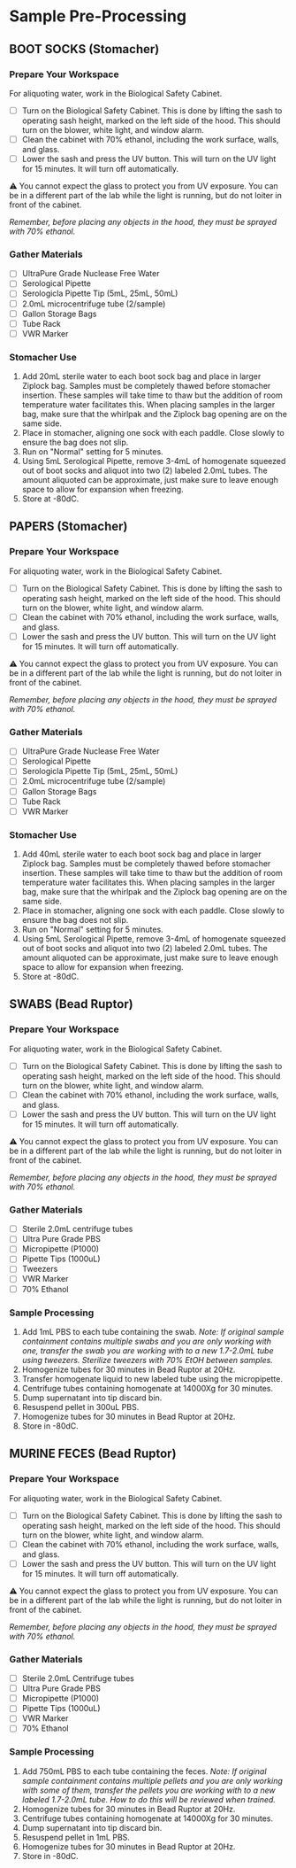 # Sample Pre-Processing

## BOOT SOCKS (Stomacher)

### Prepare Your Workspace

For aliquoting water, work in the Biological Safety Cabinet.

- [ ] Turn on the Biological Safety Cabinet. This is done by lifting the sash to operating sash height, marked on the left side of the hood. This should turn on the blower, white light, and window alarm. 
- [ ] Clean the cabinet with 70% ethanol, including the work surface, walls, and glass.
- [ ] Lower the sash and press the UV button. This will turn on the UV light for 15 minutes. It will turn off automatically. 

⚠️ You cannot expect the glass to protect you from UV exposure. You can be in a different part of the lab while the light is running, but do not loiter in front of the cabinet.

*Remember, before placing any objects in the hood, they must be sprayed with 70% ethanol.*

### Gather Materials

- [ ] UltraPure Grade Nuclease Free Water
- [ ] Serological Pipette
- [ ] Serologicla Pipette Tip (5mL, 25mL, 50mL)
- [ ] 2.0mL microcentrifuge tube (2/sample)
- [ ] Gallon Storage Bags
- [ ] Tube Rack
- [ ] VWR Marker

### Stomacher Use

1. Add 20mL sterile water to each boot sock bag and place in larger Ziplock bag. Samples must be completely thawed before stomacher insertion. These samples will take time to thaw but the addition of room temperature water facilitates this. When placing samples in the larger bag, make sure that the whirlpak and the Ziplock bag opening are on the same side. 
2. Place in stomacher, aligning one sock with each paddle. Close slowly to ensure the bag does not slip. 
3. Run on "Normal" setting for 5 minutes. 
4. Using 5mL Serological Pipette, remove 3-4mL of homogenate squeezed out of boot socks and aliquot into two (2) labeled 2.0mL tubes. The amount aliquoted can be approximate, just make sure to leave enough space to allow for expansion when freezing.
5. Store at -80dC. 

## PAPERS (Stomacher)

### Prepare Your Workspace

For aliquoting water, work in the Biological Safety Cabinet.

- [ ] Turn on the Biological Safety Cabinet. This is done by lifting the sash to operating sash height, marked on the left side of the hood. This should turn on the blower, white light, and window alarm. 
- [ ] Clean the cabinet with 70% ethanol, including the work surface, walls, and glass.
- [ ] Lower the sash and press the UV button. This will turn on the UV light for 15 minutes. It will turn off automatically. 

⚠️ You cannot expect the glass to protect you from UV exposure. You can be in a different part of the lab while the light is running, but do not loiter in front of the cabinet.

*Remember, before placing any objects in the hood, they must be sprayed with 70% ethanol.*

### Gather Materials

- [ ] UltraPure Grade Nuclease Free Water
- [ ] Serological Pipette
- [ ] Serologicla Pipette Tip (5mL, 25mL, 50mL)
- [ ] 2.0mL microcentrifuge tube (2/sample)
- [ ] Gallon Storage Bags
- [ ] Tube Rack
- [ ] VWR Marker

### Stomacher Use

1. Add 40mL sterile water to each boot sock bag and place in larger Ziplock bag. Samples must be completely thawed before stomacher insertion. These samples will take time to thaw but the addition of room temperature water facilitates this. When placing samples in the larger bag, make sure that the whirlpak and the Ziplock bag opening are on the same side. 
2. Place in stomacher, aligning one sock with each paddle. Close slowly to ensure the bag does not slip. 
3. Run on "Normal" setting for 5 minutes. 
4. Using 5mL Serological Pipette, remove 3-4mL of homogenate squeezed out of boot socks and aliquot into two (2) labeled 2.0mL tubes. The amount aliquoted can be approximate, just make sure to leave enough space to allow for expansion when freezing.
5. Store at -80dC. 

## SWABS (Bead Ruptor)

### Prepare Your Workspace

For aliquoting water, work in the Biological Safety Cabinet.

- [ ] Turn on the Biological Safety Cabinet. This is done by lifting the sash to operating sash height, marked on the left side of the hood. This should turn on the blower, white light, and window alarm. 
- [ ] Clean the cabinet with 70% ethanol, including the work surface, walls, and glass.
- [ ] Lower the sash and press the UV button. This will turn on the UV light for 15 minutes. It will turn off automatically. 

⚠️ You cannot expect the glass to protect you from UV exposure. You can be in a different part of the lab while the light is running, but do not loiter in front of the cabinet.

*Remember, before placing any objects in the hood, they must be sprayed with 70% ethanol.*

### Gather Materials

- [ ] Sterile 2.0mL centrifuge tubes
- [ ] Ultra Pure Grade PBS
- [ ] Micropipette (P1000)
- [ ] Pipette Tips (1000uL)
- [ ] Tweezers
- [ ] VWR Marker
- [ ] 70% Ethanol

### Sample Processing

1. Add 1mL PBS to each tube containing the swab. *Note: If original sample containment contains multiple swabs and you are only working with one, transfer the swab you are working with to a new 1.7-2.0mL tube using tweezers. Sterilize tweezers with 70% EtOH between samples.*
2. Homogenize tubes for 30 minutes in Bead Ruptor at 20Hz.
3. Transfer homogenate liquid to new labeled tube using the micropipette.
4. Centrifuge tubes containing homogenate at 14000Xg for 30 minutes.
5. Dump supernatant into tip discard bin.
6. Resuspend pellet in 300uL PBS.
7. Homogenize tubes for 30 minutes in Bead Ruptor at 20Hz.
8. Store in -80dC. 

## MURINE FECES (Bead Ruptor)

### Prepare Your Workspace

For aliquoting water, work in the Biological Safety Cabinet.

- [ ] Turn on the Biological Safety Cabinet. This is done by lifting the sash to operating sash height, marked on the left side of the hood. This should turn on the blower, white light, and window alarm. 
- [ ] Clean the cabinet with 70% ethanol, including the work surface, walls, and glass.
- [ ] Lower the sash and press the UV button. This will turn on the UV light for 15 minutes. It will turn off automatically. 

⚠️ You cannot expect the glass to protect you from UV exposure. You can be in a different part of the lab while the light is running, but do not loiter in front of the cabinet.

*Remember, before placing any objects in the hood, they must be sprayed with 70% ethanol.*

### Gather Materials

- [ ] Sterile 2.0mL Centrifuge tubes
- [ ] Ultra Pure Grade PBS
- [ ] Micropipette (P1000)
- [ ] Pipette Tips (1000uL)
- [ ] VWR Marker
- [ ] 70% Ethanol

### Sample Processing

1. Add 750mL PBS to each tube containing the feces. *Note: If original sample containment contains multiple pellets and you are only working with some of them, transfer the pellets you are working with to a new labeled 1.7-2.0mL tube. How to do this will be reviewed when trained.*
2. Homogenize tubes for 30 minutes in Bead Ruptor at 20Hz.
3. Centrifuge tubes containing homogenate at 14000Xg for 30 minutes.
4. Dump supernatant into tip discard bin.
5. Resuspend pellet in 1mL PBS.
6. Homogenize tubes for 30 minutes in Bead Ruptor at 20Hz.
7. Store in -80dC.

